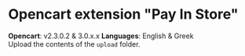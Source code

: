 # Opencart extension "Pay In Store"

**Opencart**: v2.3.0.2 & 3.0.x.x
**Languages**: English & Greek  
Upload the contents of the `upload` folder.